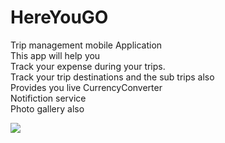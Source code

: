 # HereYouGO
Trip management mobile Application 
<br> This app will help you <br>
Track your expense during your trips.
<br> Track your trip destinations and the sub trips also
<br> Provides you live CurrencyConverter
<br> Notifiction service 
<br> Photo gallery also

<img src="HereYouGO/HereYouGoUI/hereyougoui/assets/images/WhatsApp Image 2021-03-27 at 10.48.43 PM (1).jpeg">
  
